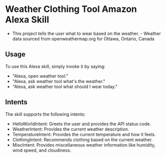 # Weather Clothing Tool Amazon Alexa Skill


- This project tells the user what to wear based on the weather. - Weather data sourced from openweathermap.org for Ottawa, Ontario, Canada


## Usage
To use this Alexa skill, simply invoke it by saying:

- "Alexa, open weather tool."  
- "Alexa, ask weather tool what's the weather."  
- "Alexa, ask weather tool what should I wear today."

## Intents
The skill supports the following intents:

- HelloWorldIntent: Greets the user and provides the API status code.
- WeatherIntent: Provides the current weather description.
- TemperatureIntent: Provides the current temperature and how it feels.
- ClothingIntent: Recommends clothing based on the current weather.
- MiscIntent: Provides miscellaneous weather information like humidity, wind speed, and cloudiness.